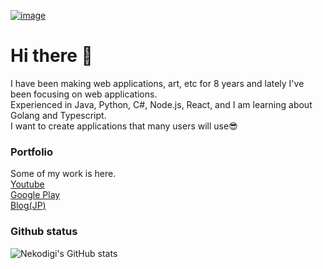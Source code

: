 <a href="https://nekodigi.github.io/Nekodigi">![image](https://user-images.githubusercontent.com/38092328/210035610-2efac670-97d7-4d89-827d-b8aff1672fe1.png)</a>

# Hi there 👋
I have been making web applications, art, etc for 8 years and  lately I've been focusing on web applications.<br>
Experienced in Java, Python, C#, Node.js, React, and I am learning about Golang and Typescript.<br>
I want to create applications that many users will use😎
### Portfolio
Some of my work is here.<br>
[Youtube](https://www.youtube.com/c/Nekodigi)<br>
[Google Play](https://play.google.com/store/apps/dev?id=8989861170574890555)<br>
[Blog(JP)](https://nekodigi.hatenablog.com/archive)
### Github status
![Nekodigi's GitHub stats](https://github-readme-stats.vercel.app/api?username=Nekodigi&show_icons=true&theme=radical&include_all_commits=true)


<!--
**Nekodigi/Nekodigi** is a ✨ _special_ ✨ repository because its `README.md` (this file) appears on your GitHub profile.

Here are some ideas to get you started:

- 🔭 I’m currently working on ...
- 🌱 I’m currently learning ...
- 👯 I’m looking to collaborate on ...
- 🤔 I’m looking for help with ...
- 💬 Ask me about ...
- 📫 How to reach me: ...
- 😄 Pronouns: ...
- ⚡ Fun fact: ...
-->
